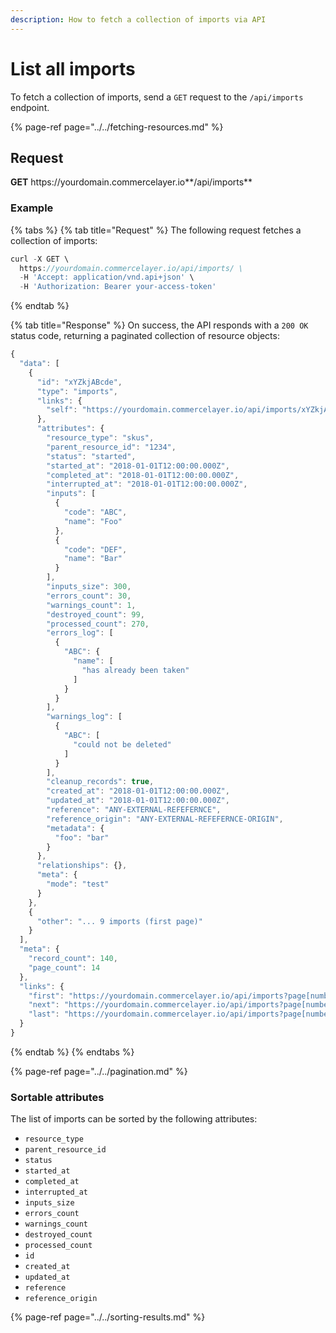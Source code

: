 ```yaml
---
description: How to fetch a collection of imports via API
---
```


# List all imports

To fetch a collection of imports, send a `GET` request to the `/api/imports` endpoint.

{% page-ref page="../../fetching-resources.md" %}

## Request

**GET** https://<i></i>yourdomain.commercelayer.io**/api/imports**

### **Example**

{% tabs %}
{% tab title="Request" %}
The following request fetches a collection of imports:

```javascript
curl -X GET \
  https://yourdomain.commercelayer.io/api/imports/ \
  -H 'Accept: application/vnd.api+json' \
  -H 'Authorization: Bearer your-access-token'
```
{% endtab %}

{% tab title="Response" %}
On success, the API responds with a `200 OK` status code, returning a paginated collection of resource objects:

```javascript
{
  "data": [
    {
      "id": "xYZkjABcde",
      "type": "imports",
      "links": {
        "self": "https://yourdomain.commercelayer.io/api/imports/xYZkjABcde"
      },
      "attributes": {
        "resource_type": "skus",
        "parent_resource_id": "1234",
        "status": "started",
        "started_at": "2018-01-01T12:00:00.000Z",
        "completed_at": "2018-01-01T12:00:00.000Z",
        "interrupted_at": "2018-01-01T12:00:00.000Z",
        "inputs": [
          {
            "code": "ABC",
            "name": "Foo"
          },
          {
            "code": "DEF",
            "name": "Bar"
          }
        ],
        "inputs_size": 300,
        "errors_count": 30,
        "warnings_count": 1,
        "destroyed_count": 99,
        "processed_count": 270,
        "errors_log": [
          {
            "ABC": {
              "name": [
                "has already been taken"
              ]
            }
          }
        ],
        "warnings_log": [
          {
            "ABC": [
              "could not be deleted"
            ]
          }
        ],
        "cleanup_records": true,
        "created_at": "2018-01-01T12:00:00.000Z",
        "updated_at": "2018-01-01T12:00:00.000Z",
        "reference": "ANY-EXTERNAL-REFEFERNCE",
        "reference_origin": "ANY-EXTERNAL-REFEFERNCE-ORIGIN",
        "metadata": {
          "foo": "bar"
        }
      },
      "relationships": {},
      "meta": {
        "mode": "test"
      }
    },
    {
      "other": "... 9 imports (first page)"
    }
  ],
  "meta": {
    "record_count": 140,
    "page_count": 14
  },
  "links": {
    "first": "https://yourdomain.commercelayer.io/api/imports?page[number]=1&page[size]=10",
    "next": "https://yourdomain.commercelayer.io/api/imports?page[number]=2&page[size]=10",
    "last": "https://yourdomain.commercelayer.io/api/imports?page[number]=14&page[size]=10"
  }
}
```
{% endtab %}
{% endtabs %}

{% page-ref page="../../pagination.md" %}

### Sortable attributes

The list of imports can be sorted by the following attributes:

* `resource_type`
* `parent_resource_id`
* `status`
* `started_at`
* `completed_at`
* `interrupted_at`
* `inputs_size`
* `errors_count`
* `warnings_count`
* `destroyed_count`
* `processed_count`
* `id`
* `created_at`
* `updated_at`
* `reference`
* `reference_origin`

{% page-ref page="../../sorting-results.md" %}


